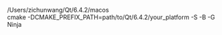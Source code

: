 /Users/zichunwang/Qt/6.4.2/macos<br/>
cmake -DCMAKE_PREFIX_PATH=path/to/Qt/6.4.2/your_platform -S <source-dir> -B <build-dir> -G Ninja
